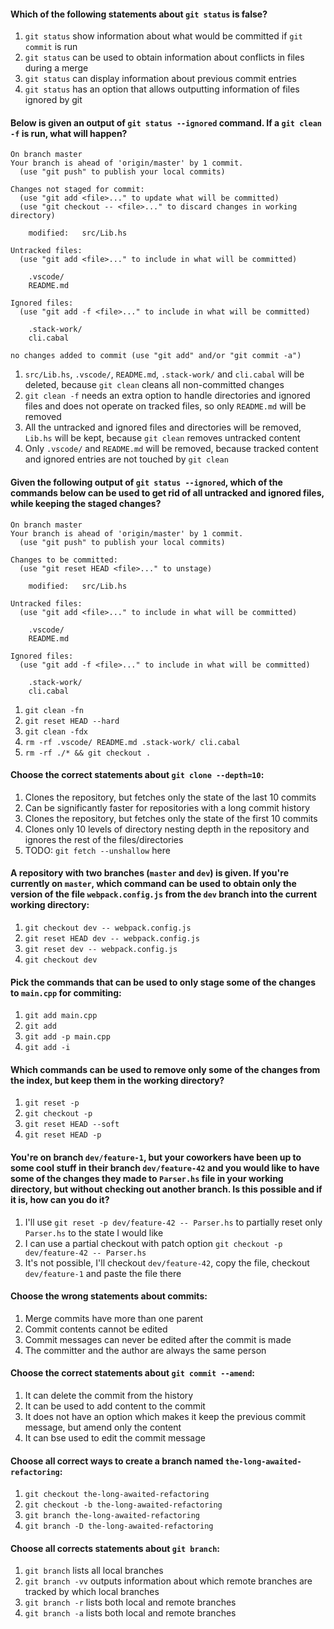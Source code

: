#### Which of the following statements about `git status` is false?
1. `git status` show information about what would be committed if `git commit` is run
1. `git status` can be used to obtain information about conflicts in files during a merge
1. `git status` can display information about previous commit entries
1. `git status` has an option that allows outputting information of files ignored by git

#### Below is given an output of `git status --ignored`  command. If a `git clean -f` is run, what will happen?
```
On branch master
Your branch is ahead of 'origin/master' by 1 commit.
  (use "git push" to publish your local commits)

Changes not staged for commit:
  (use "git add <file>..." to update what will be committed)
  (use "git checkout -- <file>..." to discard changes in working directory)

	modified:   src/Lib.hs

Untracked files:
  (use "git add <file>..." to include in what will be committed)

	.vscode/
	README.md

Ignored files:
  (use "git add -f <file>..." to include in what will be committed)

	.stack-work/
	cli.cabal

no changes added to commit (use "git add" and/or "git commit -a")

```

1. `src/Lib.hs`, `.vscode/`, `README.md`, `.stack-work/` and `cli.cabal` will be deleted, because `git clean` cleans all non-committed changes
1. `git clean -f` needs an extra option to handle directories and ignored files and does not operate on tracked files, so only `README.md` will be removed
1. All the untracked and ignored files and directories will be removed, `Lib.hs` will be kept, because `git clean` removes untracked content
1. Only `.vscode/` and `README.md` will be removed, because tracked content and ignored entries are not touched by `git clean`

#### Given the following output of `git status --ignored`, which of the commands below can be used to get rid of all untracked and ignored files, while keeping the staged changes?
```
On branch master
Your branch is ahead of 'origin/master' by 1 commit.
  (use "git push" to publish your local commits)

Changes to be committed:
  (use "git reset HEAD <file>..." to unstage)

	modified:   src/Lib.hs

Untracked files:
  (use "git add <file>..." to include in what will be committed)

	.vscode/
	README.md

Ignored files:
  (use "git add -f <file>..." to include in what will be committed)

	.stack-work/
	cli.cabal

```
1. `git clean -fn`
1. `git reset HEAD --hard`
1. `git clean -fdx`
1. `rm -rf .vscode/ README.md .stack-work/ cli.cabal`
1. `rm -rf ./* && git checkout .`

#### Choose the correct statements about `git clone --depth=10`:
1. Clones the repository, but fetches only the state of the last 10 commits
1. Can be significantly faster for repositories with a long commit history
1. Clones the repository, but fetches only the state of the first 10 commits
1. Clones only 10 levels of directory nesting depth in the repository and ignores the rest of the files/directories
1. TODO: `git fetch --unshallow` here

#### A repository with two branches (`master` and `dev`) is given. If you're currently on `master`, which command can be used to obtain only the version of the file `webpack.config.js` from the `dev` branch into the current working directory:
1. `git checkout dev -- webpack.config.js`
1. `git reset HEAD dev -- webpack.config.js`
1. `git reset dev -- webpack.config.js`
1. `git checkout dev`

#### Pick the commands that can be used to only stage some of the changes to `main.cpp` for commiting:
1. `git add main.cpp`
1. `git add`
1. `git add -p main.cpp`
1. `git add -i`

#### Which commands can be used to remove only some of the changes from the index, but keep them in the working directory?
1. `git reset -p`
1. `git checkout -p`
1. `git reset HEAD --soft`
1. `git reset HEAD -p`

#### You're on branch `dev/feature-1`, but your coworkers have been up to some cool stuff in their branch `dev/feature-42` and you would like to have some of the changes they made to `Parser.hs` file in your working directory, but without checking out another branch. Is this possible and if it is, how can you do it?
1. I'll use `git reset -p dev/feature-42 -- Parser.hs` to partially reset only `Parser.hs` to the state I would like
1. I can use a partial checkout with patch option `git checkout -p dev/feature-42 -- Parser.hs`
1. It's not possible, I'll checkout `dev/feature-42`, copy the file, checkout `dev/feature-1` and paste the file there

#### Choose the wrong statements about commits:
1. Merge commits have more than one parent
1. Commit contents cannot be edited
1. Commit messages can never be edited after the commit is made
1. The committer and the author are always the same person

#### Choose the correct statements about `git commit --amend`:
1. It can delete the commit from the history
1. It can be used to add content to the commit
1. It does not have an option which makes it keep the previous commit message, but amend only the content
1. It can bse used to edit the commit message

#### Choose all correct ways to create a branch named `the-long-awaited-refactoring`:
1. `git checkout the-long-awaited-refactoring`
1. `git checkout -b the-long-awaited-refactoring`
1. `git branch the-long-awaited-refactoring`
1. `git branch -D the-long-awaited-refactoring`

#### Choose all corrects statements about `git branch`:
1. `git branch` lists all local branches
1. `git branch -vv` outputs information about which remote branches are tracked by which local branches
1. `git branch -r` lists both local and remote branches
1. `git branch -a` lists both local and remote branches
